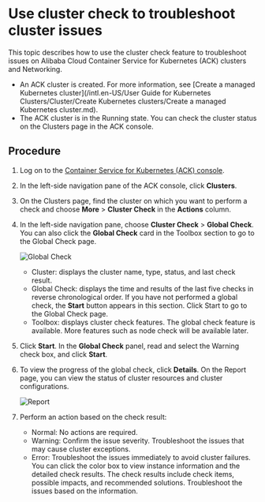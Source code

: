 # Use cluster check to troubleshoot cluster issues

This topic describes how to use the cluster check feature to troubleshoot issues on Alibaba Cloud Container Service for Kubernetes \(ACK\) clusters and Networking.

-   An ACK cluster is created. For more information, see [Create a managed Kubernetes cluster](/intl.en-US/User Guide for Kubernetes Clusters/Cluster/Create Kubernetes clusters/Create a managed Kubernetes cluster.md).
-   The ACK cluster is in the Running state. You can check the cluster status on the Clusters page in the ACK console.

## Procedure

1.  Log on to the [Container Service for Kubernetes \(ACK\) console](https://cs.console.aliyun.com).

2.  In the left-side navigation pane of the ACK console, click **Clusters**.

3.  On the Clusters page, find the cluster on which you want to perform a check and choose **More** \> **Cluster Check** in the **Actions** column.

4.  In the left-side navigation pane, choose **Cluster Check** \> **Global Check**. You can also click the **Global Check** card in the Toolbox section to go to the Global Check page.

    ![Global Check](https://static-aliyun-doc.oss-accelerate.aliyuncs.com/assets/img/en-US/2560473261/p44809.png)

    -   Cluster: displays the cluster name, type, status, and last check result.
    -   Global Check: displays the time and results of the last five checks in reverse chronological order. If you have not performed a global check, the **Start** button appears in this section. Click Start to go to the Global Check page.
    -   Toolbox: displays cluster check features. The global check feature is available. More features such as node check will be available later.
5.  Click **Start**. In the **Global Check** panel, read and select the Warning check box, and click **Start**.

6.  To view the progress of the global check, click **Details**. On the Report page, you can view the status of cluster resources and cluster configurations.

    ![Report](https://static-aliyun-doc.oss-accelerate.aliyuncs.com/assets/img/en-US/2560473261/p44813.png)

7.  Perform an action based on the check result:

    -   Normal: No actions are required.
    -   Warning: Confirm the issue severity. Troubleshoot the issues that may cause cluster exceptions.
    -   Error: Troubleshoot the issues immediately to avoid cluster failures.
    You can click the color box to view instance information and the detailed check results. The check results include check items, possible impacts, and recommended solutions. Troubleshoot the issues based on the information.


